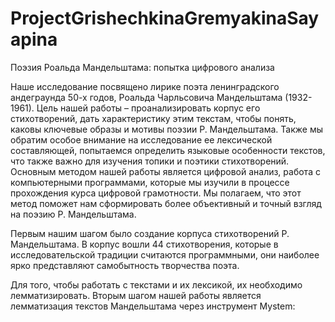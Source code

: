# ProjectGrishechkinaGremyakinaSayapina
Поэзия Роальда Мандельштама: попытка цифрового анализа

Наше исследование посвящено лирике поэта ленинградского андеграунда 50-х годов, Роальда Чарльсовича Мандельштама (1932-1961). Цель нашей работы – проанализировать корпус его стихотворений, дать характеристику этим текстам, чтобы понять, каковы ключевые образы и мотивы поэзии Р. Мандельштама. Также мы обратим особое внимание на исследование ее лексической составляющей, попытаемся определить языковые особенности текстов, что также важно для изучения топики и поэтики стихотворений. Основным методом нашей работы является цифровой анализ, работа с компьютерными программами, которые мы изучили в процессе прохождения курса цифровой грамотности. Мы полагаем, что этот метод поможет нам сформировать более объективный и точный взгляд на поэзию Р. Мандельштама.

Первым нашим шагом было создание корпуса стихотворений Р. Мандельштама. В корпус вошли 44 стихотворения, которые в исследовательской традиции считаются программными, они наиболее ярко представляют самобытность творчества поэта.

Для того, чтобы работать с текстами и их лексикой, их необходимо лемматизировать. Вторым шагом нашей работы является лемматизация текстов Мандельштама через инструмент Mystem:
